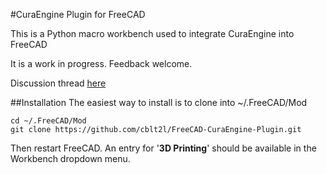 #CuraEngine Plugin for FreeCAD

This is a Python macro workbench used to integrate CuraEngine into FreeCAD

It is a work in progress. Feedback welcome.

Discussion thread [here](http://forum.freecadweb.org/viewtopic.php?f=22&t=5466)

##Installation
The easiest way to install is to clone into ~/.FreeCAD/Mod

	cd ~/.FreeCAD/Mod
	git clone https://github.com/cblt2l/FreeCAD-CuraEngine-Plugin.git
Then restart FreeCAD. An entry for '__3D Printing__' should be available in the Workbench dropdown menu.
